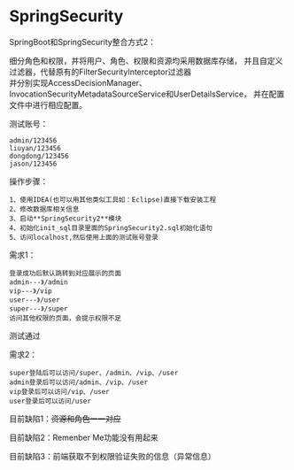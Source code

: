 # SpringSecurity
SpringBoot和SpringSecurity整合方式2：

细分角色和权限，并将用户、角色、权限和资源均采用数据库存储，
并且自定义过滤器，代替原有的FilterSecurityInterceptor过滤器         
并分别实现AccessDecisionManager、InvocationSecurityMetadataSourceService和UserDetailsService，
并在配置文件中进行相应配置。

测试账号：

    admin/123456
    liuyan/123456
    dongdong/123456
    jason/123456

操作步骤：

    1、使用IDEA(也可以用其他类似工具如：Eclipse)直接下载安装工程
    2、修改数据库相关信息
    3、启动**SpringSecurity2**模块
    4、初始化init_sql目录里面的SpringSecurity2.sql初始化语句
    5、访问localhost,然后使用上面的测试账号登录    

    
需求1：

    登录成功后默认跳转到对应展示的页面
    admin---》/admin
    vip---》/vip
    user---》/user
    super---》/super
    访问其他权限的页面，会提示权限不足
 测试通过  
   
需求2：

    super登陆后可以访问/super、/admin、/vip、/user
    admin登录后可以访问/admin、/vip、/user
    vip登录后可以访问/vip、/user
    user登录后可以访问/user
    
目前缺陷1：~~资源和角色一一对应~~   

目前缺陷2：Remenber Me功能没有用起来

目前缺陷3：前端获取不到权限验证失败的信息（异常信息）
    
